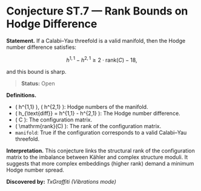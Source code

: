 # Conjecture ST.7 — Rank Bounds on Hodge Difference

**Statement.**
If a Calabi–Yau threefold is a valid manifold, then the Hodge number difference satisfies:

$$
h^{1,1} - h^{2,1} \geq 2 \cdot \mathrm{rank}(C) - 18,
$$

and this bound is sharp.

> **Status:** <span class="badge status-open">Open</span>

**Definitions.**

- \( h^{1,1} \), \( h^{2,1} \): Hodge numbers of the manifold.
- \( h_{\text{diff}} = h^{1,1} - h^{2,1} \): The Hodge number difference.
- \( C \): The configuration matrix.
- \( \mathrm{rank}(C) \): The rank of the configuration matrix.
- `manifold`: True if the configuration corresponds to a valid Calabi–Yau threefold.

**Interpretation.**
This conjecture links the structural rank of the configuration matrix to the imbalance between Kähler and complex structure moduli. It suggests that more complex embeddings (higher rank) demand a minimum Hodge number spread.

**Discovered by:** *TxGraffiti (Vibrations mode)*
